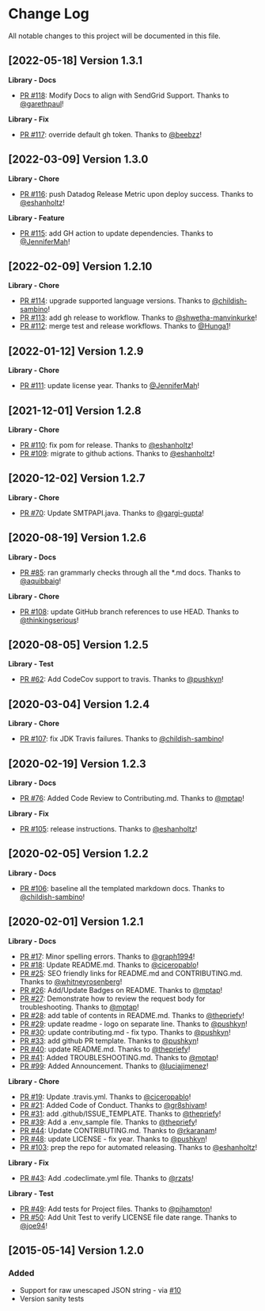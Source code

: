 # Change Log
All notable changes to this project will be documented in this file.

[2022-05-18] Version 1.3.1
--------------------------
**Library - Docs**
- [PR #118](https://github.com/sendgrid/smtpapi-java/pull/118): Modify Docs to align with SendGrid Support. Thanks to [@garethpaul](https://github.com/garethpaul)!

**Library - Fix**
- [PR #117](https://github.com/sendgrid/smtpapi-java/pull/117): override default gh token. Thanks to [@beebzz](https://github.com/beebzz)!


[2022-03-09] Version 1.3.0
--------------------------
**Library - Chore**
- [PR #116](https://github.com/sendgrid/smtpapi-java/pull/116): push Datadog Release Metric upon deploy success. Thanks to [@eshanholtz](https://github.com/eshanholtz)!

**Library - Feature**
- [PR #115](https://github.com/sendgrid/smtpapi-java/pull/115): add GH action to update dependencies. Thanks to [@JenniferMah](https://github.com/JenniferMah)!


[2022-02-09] Version 1.2.10
---------------------------
**Library - Chore**
- [PR #114](https://github.com/sendgrid/smtpapi-java/pull/114): upgrade supported language versions. Thanks to [@childish-sambino](https://github.com/childish-sambino)!
- [PR #113](https://github.com/sendgrid/smtpapi-java/pull/113): add gh release to workflow. Thanks to [@shwetha-manvinkurke](https://github.com/shwetha-manvinkurke)!
- [PR #112](https://github.com/sendgrid/smtpapi-java/pull/112): merge test and release workflows. Thanks to [@Hunga1](https://github.com/Hunga1)!


[2022-01-12] Version 1.2.9
--------------------------
**Library - Chore**
- [PR #111](https://github.com/sendgrid/smtpapi-java/pull/111): update license year. Thanks to [@JenniferMah](https://github.com/JenniferMah)!


[2021-12-01] Version 1.2.8
--------------------------
**Library - Chore**
- [PR #110](https://github.com/sendgrid/smtpapi-java/pull/110): fix pom for release. Thanks to [@eshanholtz](https://github.com/eshanholtz)!
- [PR #109](https://github.com/sendgrid/smtpapi-java/pull/109): migrate to github actions. Thanks to [@eshanholtz](https://github.com/eshanholtz)!


[2020-12-02] Version 1.2.7
--------------------------
**Library - Chore**
- [PR #70](https://github.com/sendgrid/smtpapi-java/pull/70): Update SMTPAPI.java. Thanks to [@gargi-gupta](https://github.com/gargi-gupta)!


[2020-08-19] Version 1.2.6
--------------------------
**Library - Docs**
- [PR #85](https://github.com/sendgrid/smtpapi-java/pull/85): ran grammarly checks through all the *.md docs. Thanks to [@aquibbaig](https://github.com/aquibbaig)!

**Library - Chore**
- [PR #108](https://github.com/sendgrid/smtpapi-java/pull/108): update GitHub branch references to use HEAD. Thanks to [@thinkingserious](https://github.com/thinkingserious)!


[2020-08-05] Version 1.2.5
--------------------------
**Library - Test**
- [PR #62](https://github.com/sendgrid/smtpapi-java/pull/62): Add CodeCov support to travis. Thanks to [@pushkyn](https://github.com/pushkyn)!


[2020-03-04] Version 1.2.4
--------------------------
**Library - Chore**
- [PR #107](https://github.com/sendgrid/smtpapi-java/pull/107): fix JDK Travis failures. Thanks to [@childish-sambino](https://github.com/childish-sambino)!


[2020-02-19] Version 1.2.3
--------------------------
**Library - Docs**
- [PR #76](https://github.com/sendgrid/smtpapi-java/pull/76): Added Code Review to Contributing.md. Thanks to [@mptap](https://github.com/mptap)!

**Library - Fix**
- [PR #105](https://github.com/sendgrid/smtpapi-java/pull/105): release instructions. Thanks to [@eshanholtz](https://github.com/eshanholtz)!


[2020-02-05] Version 1.2.2
--------------------------
**Library - Docs**
- [PR #106](https://github.com/sendgrid/smtpapi-java/pull/106): baseline all the templated markdown docs. Thanks to [@childish-sambino](https://github.com/childish-sambino)!


[2020-02-01] Version 1.2.1
--------------------------
**Library - Docs**
- [PR #17](https://github.com/sendgrid/smtpapi-java/pull/17): Minor spelling errors. Thanks to [@graph1994](https://github.com/graph1994)!
- [PR #18](https://github.com/sendgrid/smtpapi-java/pull/18): Update README.md. Thanks to [@ciceropablo](https://github.com/ciceropablo)!
- [PR #25](https://github.com/sendgrid/smtpapi-java/pull/25): SEO friendly links for README.md and CONTRIBUTING.md. Thanks to [@whitneyrosenberg](https://github.com/whitneyrosenberg)!
- [PR #26](https://github.com/sendgrid/smtpapi-java/pull/26): Add/Update Badges on README. Thanks to [@mptap](https://github.com/mptap)!
- [PR #27](https://github.com/sendgrid/smtpapi-java/pull/27): Demonstrate how to review the request body for troubleshooting. Thanks to [@mptap](https://github.com/mptap)!
- [PR #28](https://github.com/sendgrid/smtpapi-java/pull/28): add table of contents in README.md. Thanks to [@thepriefy](https://github.com/thepriefy)!
- [PR #29](https://github.com/sendgrid/smtpapi-java/pull/29): update readme - logo on separate line. Thanks to [@pushkyn](https://github.com/pushkyn)!
- [PR #30](https://github.com/sendgrid/smtpapi-java/pull/30): update contributing.md - fix typo. Thanks to [@pushkyn](https://github.com/pushkyn)!
- [PR #33](https://github.com/sendgrid/smtpapi-java/pull/33): add github PR template. Thanks to [@pushkyn](https://github.com/pushkyn)!
- [PR #40](https://github.com/sendgrid/smtpapi-java/pull/40): update README.md. Thanks to [@thepriefy](https://github.com/thepriefy)!
- [PR #41](https://github.com/sendgrid/smtpapi-java/pull/41): Added TROUBLESHOOTING.md. Thanks to [@mptap](https://github.com/mptap)!
- [PR #99](https://github.com/sendgrid/smtpapi-java/pull/99): Added Announcement. Thanks to [@luciajimenez](https://github.com/luciajimenez)!

**Library - Chore**
- [PR #19](https://github.com/sendgrid/smtpapi-java/pull/19): Update .travis.yml. Thanks to [@ciceropablo](https://github.com/ciceropablo)!
- [PR #21](https://github.com/sendgrid/smtpapi-java/pull/21): Added Code of Conduct. Thanks to [@gr8shivam](https://github.com/gr8shivam)!
- [PR #31](https://github.com/sendgrid/smtpapi-java/pull/31): add .github/ISSUE_TEMPLATE. Thanks to [@thepriefy](https://github.com/thepriefy)!
- [PR #39](https://github.com/sendgrid/smtpapi-java/pull/39): Add a .env_sample file. Thanks to [@thepriefy](https://github.com/thepriefy)!
- [PR #44](https://github.com/sendgrid/smtpapi-java/pull/44): Update CONTRIBUTING.md. Thanks to [@rkaranam](https://github.com/rkaranam)!
- [PR #48](https://github.com/sendgrid/smtpapi-java/pull/48): update LICENSE - fix year. Thanks to [@pushkyn](https://github.com/pushkyn)!
- [PR #103](https://github.com/sendgrid/smtpapi-java/pull/103): prep the repo for automated releasing. Thanks to [@eshanholtz](https://github.com/eshanholtz)!

**Library - Fix**
- [PR #43](https://github.com/sendgrid/smtpapi-java/pull/43): Add .codeclimate.yml file. Thanks to [@rzats](https://github.com/rzats)!

**Library - Test**
- [PR #49](https://github.com/sendgrid/smtpapi-java/pull/49): Add tests for Project files. Thanks to [@pjhampton](https://github.com/pjhampton)!
- [PR #50](https://github.com/sendgrid/smtpapi-java/pull/50): Add Unit Test to verify LICENSE file date range. Thanks to [@joe94](https://github.com/joe94)!


[2015-05-14] Version 1.2.0
---------------------------
### Added
- Support for raw unescaped JSON string - via [#10](https://github.com/sendgrid/smtpapi-java/pull/10)
- Version sanity tests
